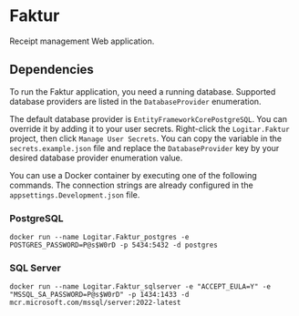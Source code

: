 # Faktur

Receipt management Web application.

## Dependencies

To run the Faktur application, you need a running database. Supported database providers are listed
in the `DatabaseProvider` enumeration.

The default database provider is `EntityFrameworkCorePostgreSQL`. You can override it by adding it
to your user secrets. Right-click the `Logitar.Faktur` project, then click `Manage User Secrets`.
You can copy the variable in the `secrets.example.json` file and replace the `DatabaseProvider` key
by your desired database provider enumeration value.

You can use a Docker container by executing one of the following commands. The connection strings
are already configured in the `appsettings.Development.json` file.

### PostgreSQL

`docker run --name Logitar.Faktur_postgres -e POSTGRES_PASSWORD=P@s$W0rD -p 5434:5432 -d postgres`

### SQL Server

`docker run --name Logitar.Faktur_sqlserver -e "ACCEPT_EULA=Y" -e "MSSQL_SA_PASSWORD=P@s$W0rD" -p 1434:1433 -d mcr.microsoft.com/mssql/server:2022-latest`
